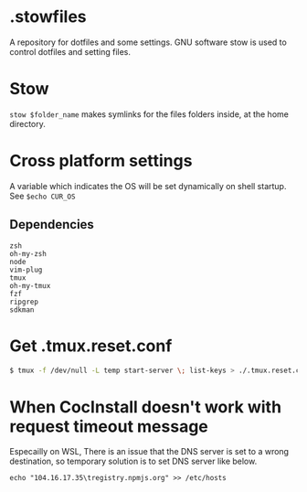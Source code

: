 # .stowfiles
A repository for dotfiles and some settings. GNU software stow is used to control dotfiles and setting files.

# Stow
```stow $folder_name``` makes symlinks for the files folders inside, at the home directory.

# Cross platform settings
A variable which indicates the OS will be set dynamically on shell startup.  
See ```$echo CUR_OS```

## Dependencies
```
zsh
oh-my-zsh
node
vim-plug
tmux
oh-my-tmux
fzf
ripgrep
sdkman
```

# Get .tmux.reset.conf
```bash
$ tmux -f /dev/null -L temp start-server \; list-keys > ./.tmux.reset.conf

```

# When CocInstall doesn't work with request timeout message
Especailly on WSL, There is an issue that the DNS server is set to a wrong destination, so temporary solution is to set DNS server like below.
```
echo "104.16.17.35\tregistry.npmjs.org" >> /etc/hosts
```

